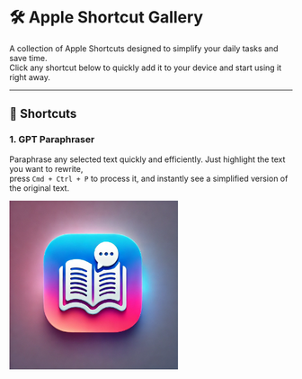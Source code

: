 # 🛠️ Apple Shortcut Gallery

A collection of Apple Shortcuts designed to simplify your daily tasks and save time.  
Click any shortcut below to quickly add it to your device and start using it right away.

---

## 🚀 Shortcuts

### 1. **GPT Paraphraser**  
Paraphrase any selected text quickly and efficiently. Just highlight the text you want to rewrite,  
press `Cmd + Ctrl + P` to process it, and instantly see a simplified version of the original text.

<a href="https://www.icloud.com/shortcuts/ff125294f2384b8f9a80ed205bd4e666">
  <img src="icons/GPT-Paraphraser.png" alt="GPT Paraphraser Icon" width="300" height="300">
</a>

